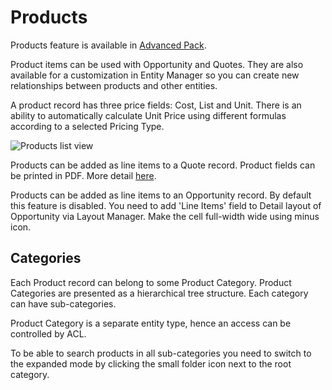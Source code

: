 # Products

Products feature is available in [Advanced Pack](https://www.espocrm.com/extensions/advanced-pack/).

Product items can be used with Opportunity and Quotes. They are also available for a customization in Entity Manager so you can create new relationships between products and other entities.

A product record has three price fields: Cost, List and Unit. There is an ability to automatically calculate Unit Price using different formulas according to a selected Pricing Type.

![Products list view](https://raw.githubusercontent.com/espocrm/documentation/master/_static/images/user-guide/products/products.png)

Products can be added as line items to a Quote record. Product fields can be printed in PDF. More detail [here](quotes.md#templates).

Products can be added as line items to an Opportunity record. By default this feature is disabled. You need to add 'Line Items' field to Detail layout of Opportunity via Layout Manager. Make the cell full-width wide using minus icon.

## Categories

Each Product record can belong to some Product Category. Product Categories are presented as a hierarchical tree structure. Each category can have sub-categories.

Product Category is a separate entity type, hence an access can be controlled by ACL.

To be able to search products in all sub-categories you need to switch to the expanded mode by clicking the small folder icon next to the root category.
